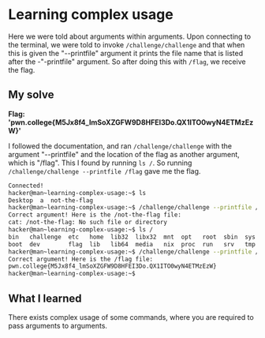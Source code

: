 # Learning complex usage

Here we were told about arguments within arguments. Upon connecting to the terminal, we were told to invoke ``/challenge/challenge`` and that when this is given the "--printfile" argument it prints the file name that is listed after the -"-printfile" argument. So after doing this with ``/flag``, we receive the flag.

## My solve
**Flag: 'pwn.college{M5Jx8f4_lmSoXZGFW9D8HFEI3Do.QX1ITO0wyN4ETMzEzW}'**

I followed the documentation, and ran ``/challenge/challenge`` with the argument "--printfile" and the location of the flag as another argument, which is "/flag". This I found by running ``ls /``. So running ``/challenge/challenge --printfile /flag`` gave me the flag.

```bash
Connected!
hacker@man~learning-complex-usage:~$ ls
Desktop  a  not-the-flag
hacker@man~learning-complex-usage:~$ /challenge/challenge --printfile /not-the-flag
Correct argument! Here is the /not-the-flag file:
cat: /not-the-flag: No such file or directory
hacker@man~learning-complex-usage:~$ ls /
bin   challenge  etc   home  lib32  libx32  mnt  opt   root  sbin  sys  usr
boot  dev        flag  lib   lib64  media   nix  proc  run   srv   tmp  var
hacker@man~learning-complex-usage:~$ /challenge/challenge --printfile /flag
Correct argument! Here is the /flag file:
pwn.college{M5Jx8f4_lmSoXZGFW9D8HFEI3Do.QX1ITO0wyN4ETMzEzW}
hacker@man~learning-complex-usage:~$ 
```

## What I learned
There exists complex usage of some commands, where you are required to pass arguments to arguments.
